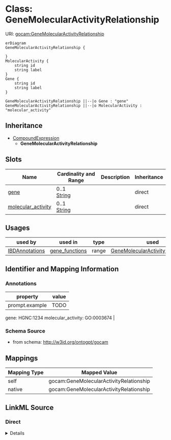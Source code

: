 # Class: GeneMolecularActivityRelationship



URI: [gocam:GeneMolecularActivityRelationship](http://w3id.org/ontogpt/gocam/GeneMolecularActivityRelationship)


```mermaid
erDiagram
GeneMolecularActivityRelationship {

}
MolecularActivity {
    string id  
    string label  
}
Gene {
    string id  
    string label  
}

GeneMolecularActivityRelationship ||--|o Gene : "gene"
GeneMolecularActivityRelationship ||--|o MolecularActivity : "molecular_activity"

```




## Inheritance
* [CompoundExpression](CompoundExpression.md)
    * **GeneMolecularActivityRelationship**



## Slots

| Name | Cardinality and Range | Description | Inheritance |
| ---  | --- | --- | --- |
| [gene](gene.md) | 0..1 <br/> [String](String.md) |  | direct |
| [molecular_activity](molecular_activity.md) | 0..1 <br/> [String](String.md) |  | direct |





## Usages

| used by | used in | type | used |
| ---  | --- | --- | --- |
| [IBDAnnotations](IBDAnnotations.md) | [gene_functions](gene_functions.md) | range | [GeneMolecularActivityRelationship](GeneMolecularActivityRelationship.md) |






## Identifier and Mapping Information





### Annotations

| property | value |
| --- | --- |
| prompt.example | TODO

gene: HGNC:1234
molecular_activity: GO:0003674 |



### Schema Source


* from schema: http://w3id.org/ontogpt/gocam





## Mappings

| Mapping Type | Mapped Value |
| ---  | ---  |
| self | gocam:GeneMolecularActivityRelationship |
| native | gocam:GeneMolecularActivityRelationship |





## LinkML Source

<!-- TODO: investigate https://stackoverflow.com/questions/37606292/how-to-create-tabbed-code-blocks-in-mkdocs-or-sphinx -->

### Direct

<details>
```yaml
name: GeneMolecularActivityRelationship
annotations:
  prompt.example:
    tag: prompt.example
    value: 'TODO


      gene: HGNC:1234

      molecular_activity: GO:0003674'
from_schema: http://w3id.org/ontogpt/gocam
rank: 1000
is_a: CompoundExpression
attributes:
  gene:
    name: gene
    annotations:
      prompt:
        tag: prompt
        value: the name of the gene in the pair. This comes first.
    from_schema: http://w3id.org/ontogpt/gocam
    range: Gene
  molecular_activity:
    name: molecular_activity
    annotations:
      prompt:
        tag: prompt
        value: the name of the molecular function in the pair. This comes second.
          May be a GO term.
    from_schema: http://w3id.org/ontogpt/gocam
    rank: 1000
    range: MolecularActivity

```
</details>

### Induced

<details>
```yaml
name: GeneMolecularActivityRelationship
annotations:
  prompt.example:
    tag: prompt.example
    value: 'TODO


      gene: HGNC:1234

      molecular_activity: GO:0003674'
from_schema: http://w3id.org/ontogpt/gocam
rank: 1000
is_a: CompoundExpression
attributes:
  gene:
    name: gene
    annotations:
      prompt:
        tag: prompt
        value: the name of the gene in the pair. This comes first.
    from_schema: http://w3id.org/ontogpt/gocam
    alias: gene
    owner: GeneMolecularActivityRelationship
    domain_of:
    - GeneOrganismRelationship
    - GeneMolecularActivityRelationship
    - GeneMolecularActivityRelationship2
    - GeneSubcellularLocalizationRelationship
    range: Gene
  molecular_activity:
    name: molecular_activity
    annotations:
      prompt:
        tag: prompt
        value: the name of the molecular function in the pair. This comes second.
          May be a GO term.
    from_schema: http://w3id.org/ontogpt/gocam
    rank: 1000
    alias: molecular_activity
    owner: GeneMolecularActivityRelationship
    domain_of:
    - GeneMolecularActivityRelationship
    - GeneMolecularActivityRelationship2
    range: MolecularActivity

```
</details>